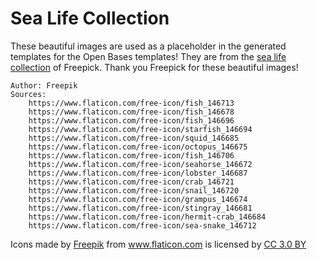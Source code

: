 # Sea Life Collection

These beautiful images are used as a placeholder in the generated templates
for the Open Bases templates! They are from the [sea life collection](https://www.flaticon.com/packs/sea-life-collection)
of Freepick. Thank you Freepick for these beautiful images!

```
Author: Freepik
Sources: 
    https://www.flaticon.com/free-icon/fish_146713
    https://www.flaticon.com/free-icon/fish_146678
    https://www.flaticon.com/free-icon/fish_146696
    https://www.flaticon.com/free-icon/starfish_146694
    https://www.flaticon.com/free-icon/squid_146685
    https://www.flaticon.com/free-icon/octopus_146675
    https://www.flaticon.com/free-icon/fish_146706
    https://www.flaticon.com/free-icon/seahorse_146672
    https://www.flaticon.com/free-icon/lobster_146687
    https://www.flaticon.com/free-icon/crab_146721
    https://www.flaticon.com/free-icon/snail_146720
    https://www.flaticon.com/free-icon/grampus_146674
    https://www.flaticon.com/free-icon/stingray_146681
    https://www.flaticon.com/free-icon/hermit-crab_146684
    https://www.flaticon.com/free-icon/sea-snake_146712
```

<div>Icons made by <a href="http://www.freepik.com" title="Freepik">Freepik</a> from <a href="https://www.flaticon.com/" title="Flaticon">www.flaticon.com</a> is licensed by <a href="http://creativecommons.org/licenses/by/3.0/" title="Creative Commons BY 3.0" target="_blank">CC 3.0 BY</a></div>
